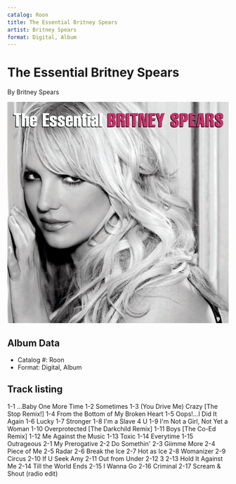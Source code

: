 ```yaml
---
catalog: Roon
title: The Essential Britney Spears
artist: Britney Spears
format: Digital, Album
---
```


# The Essential Britney Spears

By Britney Spears

![](../../assets/albumcovers/Britney_Spears-The_Essential_Britney_Spears.png)

## Album Data

- Catalog #: Roon
- Format: Digital, Album


## Track listing


1-1 ...Baby One More Time
1-2 Sometimes
1-3 (You Drive Me) Crazy [The Stop Remix!]
1-4 From the Bottom of My Broken Heart
1-5 Oops!...I Did It Again
1-6 Lucky
1-7 Stronger
1-8 I'm a Slave 4 U
1-9 I'm Not a Girl, Not Yet a Woman
1-10 Overprotected [The Darkchild Remix]
1-11 Boys [The Co-Ed Remix]
1-12 Me Against the Music
1-13 Toxic
1-14 Everytime
1-15 Outrageous
2-1 My Prerogative
2-2 Do Somethin'
2-3 Giimme More
2-4 Piece of Me
2-5 Radar
2-6 Break the Ice
2-7 Hot as Ice
2-8 Womanizer
2-9 Circus
2-10 If U Seek Amy
2-11 Out from Under
2-12 3
2-13 Hold It Against Me
2-14 Till the World Ends
2-15 I Wanna Go
2-16 Criminal
2-17 Scream & Shout (radio edit)

